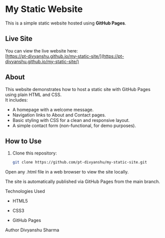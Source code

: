 # My Static Website

This is a simple static website hosted using **GitHub Pages**.

## Live Site

You can view the live website here:  
[https://pt-divyanshu.github.io/my-static-site/](https://pt-divyanshu.github.io/my-static-site/)

## About

This website demonstrates how to host a static site with GitHub Pages using plain HTML and CSS.  
It includes:

- A homepage with a welcome message.
- Navigation links to About and Contact pages.
- Basic styling with CSS for a clean and responsive layout.
- A simple contact form (non-functional, for demo purposes).

## How to Use

1. Clone this repository:
   ```bash
   git clone https://github.com/pt-divyanshu/my-static-site.git
Open any .html file in a web browser to view the site locally.

The site is automatically published via GitHub Pages from the main branch.

Technologies Used

* HTML5

* CSS3

* GitHub Pages

Author
Divyanshu Sharma
